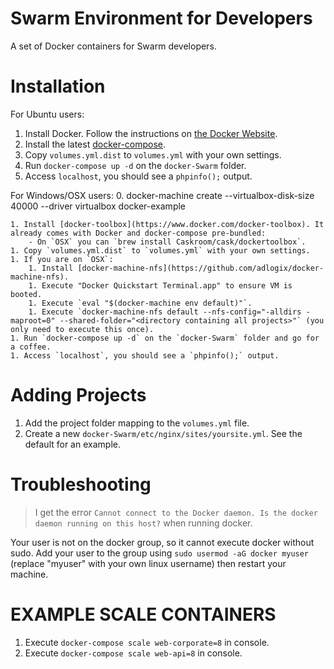 # Swarm Environment for Developers

A set of Docker containers for Swarm developers.

# Installation

For Ubuntu users:

 1. Install Docker. Follow the instructions on [the Docker Website](http://docs.docker.com/engine/installation/ubuntulinux/).
 2. Install the latest [docker-compose](https://github.com/docker/compose/releases).
 3. Copy `volumes.yml.dist` to `volumes.yml` with your own settings.
 4. Run `docker-compose up -d` on the `docker-Swarm` folder.
 5. Access `localhost`, you should see a `phpinfo();` output.

For Windows/OSX users:
    0. docker-machine create --virtualbox-disk-size 40000 --driver virtualbox docker-example

    1. Install [docker-toolbox](https://www.docker.com/docker-toolbox). It already comes with Docker and docker-compose pre-bundled:
        - On `OSX` you can `brew install Caskroom/cask/dockertoolbox`.
    1. Copy `volumes.yml.dist` to `volumes.yml` with your own settings.
    1. If you are on `OSX`:
        1. Install [docker-machine-nfs](https://github.com/adlogix/docker-machine-nfs).
        1. Execute "Docker Quickstart Terminal.app" to ensure VM is booted.
        1. Execute `eval "$(docker-machine env default)"`.
		1. Execute `docker-machine-nfs default --nfs-config="-alldirs -maproot=0" --shared-folder="<directory containing all projects>"` (you only need to execute this once).
    1. Run `docker-compose up -d` on the `docker-Swarm` folder and go for a coffee.
    1. Access `localhost`, you should see a `phpinfo();` output.

# Adding Projects

 1. Add the project folder mapping to the `volumes.yml` file.
 2. Create a new `docker-Swarm/etc/nginx/sites/yoursite.yml`. See the default
    for an example.

# Troubleshooting

> I get the error `Cannot connect to the Docker daemon. Is the docker daemon running on this host?` when running docker.

Your user is not on the docker group, so it cannot execute docker without sudo. Add your user to the group using `sudo usermod -aG docker myuser` (replace "myuser" with your own linux username) then restart your machine.

# EXAMPLE SCALE CONTAINERS

1. Execute `docker-compose scale web-corporate=8` in console.
2. Execute `docker-compose scale web-api=8` in console.
